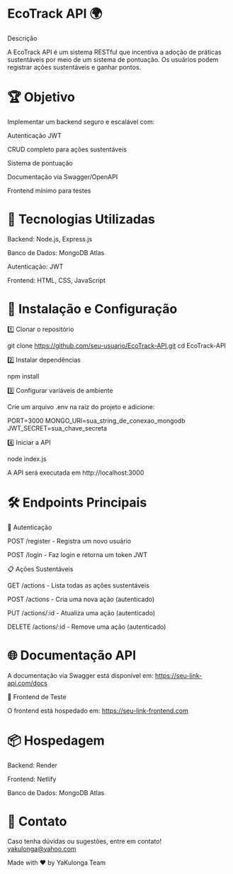 # EcoTrack API 🌍

Descrição

A EcoTrack API é um sistema RESTful que incentiva a adoção de práticas sustentáveis por meio de um sistema de pontuação. Os usuários podem registrar ações sustentáveis e ganhar pontos.

# 🏆 Objetivo

Implementar um backend seguro e escalável com:

Autenticação JWT

CRUD completo para ações sustentáveis

Sistema de pontuação

Documentação via Swagger/OpenAPI

Frontend mínimo para testes

# 🚀 Tecnologias Utilizadas

Backend: Node.js, Express.js

Banco de Dados: MongoDB Atlas

Autenticação: JWT

Frontend: HTML, CSS, JavaScript

# 📌 Instalação e Configuração

1️⃣ Clonar o repositório

git clone https://github.com/seu-usuario/EcoTrack-API.git
cd EcoTrack-API

2️⃣ Instalar dependências

npm install

3️⃣ Configurar variáveis de ambiente

Crie um arquivo .env na raiz do projeto e adicione:

PORT=3000
MONGO_URI=sua_string_de_conexao_mongodb
JWT_SECRET=sua_chave_secreta

4️⃣ Iniciar a API

node index.js

A API será executada em http://localhost:3000

# 🛠️ Endpoints Principais

🔑 Autenticação

POST /register - Registra um novo usuário

POST /login - Faz login e retorna um token JWT

📋 Ações Sustentáveis

GET /actions - Lista todas as ações sustentáveis

POST /actions - Cria uma nova ação (autenticado)

PUT /actions/:id - Atualiza uma ação (autenticado)

DELETE /actions/:id - Remove uma ação (autenticado)

# 🌐 Documentação API

A documentação via Swagger está disponível em:
https://seu-link-api.com/docs

🎨 Frontend de Teste

O frontend está hospedado em:
https://seu-link-frontend.com

# 📦 Hospedagem

Backend: Render

Frontend: Netlify

Banco de Dados: MongoDB Atlas

# 📩 Contato

Caso tenha dúvidas ou sugestões, entre em contato!
yakulonga@yahoo.com

Made with ❤️ by YaKulonga Team
